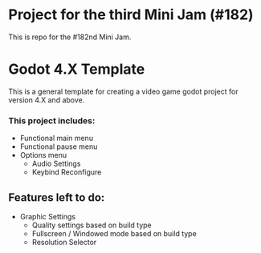 # Project for the third Mini Jam (#182) 
This is repo for the #182nd Mini Jam.

# Godot 4.X Template

This is a general template for creating a video game godot project for version 4.X and above.


### This project includes:
- Functional main menu
- Functional pause menu
- Options menu
	- Audio Settings
	- Keybind Reconfigure

## Features left to do:
 - Graphic Settings
	- Quality settings based on build type
	- Fullscreen / Windowed mode based on build type
	- Resolution Selector
